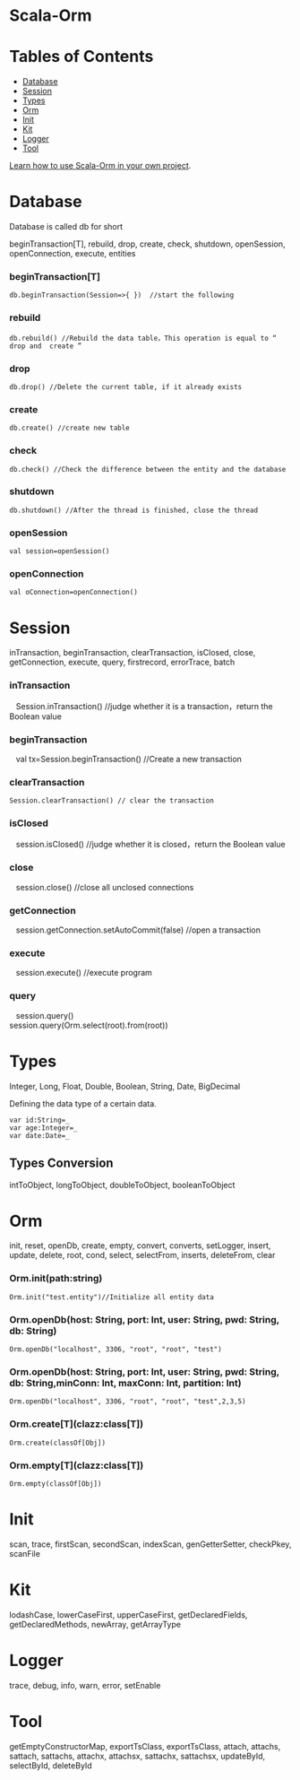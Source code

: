 # Scala-Orm

# Tables of Contents
* [Database](#database)
* [Session](#session)
* [Types](#types)
* [Orm](#orm)
* [Init](#init)
* [Kit](#kit)
* [Logger](#logger)
* [Tool](#tool)
  
  
[Learn how to use Scala-Orm in your own project](#types).

# Database
Database is called db for short

beginTransaction[T], rebuild,  drop, create, check, shutdown, openSession, openConnection, execute, entities

### beginTransaction[T]
    db.beginTransaction(Session=>{ })  //start the following
### rebuild
    db.rebuild() //Rebuild the data table，This operation is equal to “ drop and  create ”
### drop 
    db.drop() //Delete the current table, if it already exists
### create
    db.create() //create new table
### check
    db.check() //Check the difference between the entity and the database
### shutdown
    db.shutdown() //After the thread is finished, close the thread
### openSession
    val session=openSession()
### openConnection
    val oConnection=openConnection()

# Session
inTransaction,  beginTransaction,  clearTransaction,  isClosed,  close,  getConnection,  execute,  query,  firstrecord,  errorTrace,  batch

### inTransaction
    Session.inTransaction() //judge whether it is a transaction，return the Boolean value
### beginTransaction
    val tx=Session.beginTransaction() //Create a new transaction
### clearTransaction
    Session.clearTransaction() // clear the transaction
### isClosed
    session.isClosed() //judge whether it is closed，return the Boolean value
### close
    session.close() //close all unclosed connections
### getConnection
    session.getConnection.setAutoCommit(false) //open a transaction
### execute
    session.execute() //execute program
### query
    session.query()  
    session.query(Orm.select(root).from(root))




# Types
Integer,  Long,  Float,  Double,  Boolean,  String,  Date,  BigDecimal

Defining the data type of a certain data.

    var id:String=_
    var age:Integer=_
    var date:Date=_

## Types Conversion
intToObject, longToObject, doubleToObject,  booleanToObject
    
# Orm
init,  reset,  openDb,  create,  empty,  convert,  converts,  setLogger,  insert,  update,  delete,  root,  cond,  select,  selectFrom,  inserts,  deleteFrom,  clear

### Orm.init(path:string)
    Orm.init("test.entity")//Initialize all entity data
    
### Orm.openDb(host: String, port: Int, user: String, pwd: String, db: String)
    Orm.openDb("localhost", 3306, "root", "root", "test")
    
### Orm.openDb(host: String, port: Int, user: String, pwd: String, db: String,minConn: Int, maxConn: Int, partition: Int)
    Orm.openDb("localhost", 3306, "root", "root", "test",2,3,5)

### Orm.create\[T\](clazz:class[T])
    Orm.create(classOf[Obj])
    
### Orm.empty\[T\](clazz:class[T])
    Orm.empty(classOf[Obj])

# Init
scan, trace, firstScan, secondScan, indexScan, genGetterSetter, checkPkey, scanFile

# Kit
lodashCase, lowerCaseFirst, upperCaseFirst, getDeclaredFields, getDeclaredMethods, newArray, getArrayType

# Logger
trace, debug, info, warn, error, setEnable

# Tool
getEmptyConstructorMap, exportTsClass, exportTsClass, attach, attachs, sattach, sattachs, attachx, attachsx, sattachx, sattachsx, updateById, selectById, deleteById

